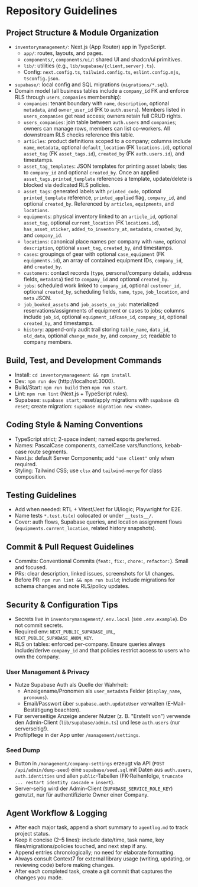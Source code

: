 # Repository Guidelines

## Project Structure & Module Organization
- `inventorymanagement/`: Next.js (App Router) app in TypeScript.
  - `app/`: routes, layouts, and pages.
  - `components/`, `components/ui/`: shared UI and shadcn/ui primitives.
  - `lib/`: utilities (e.g., `lib/supabase/{client,server}.ts`).
  - Config: `next.config.ts`, `tailwind.config.ts`, `eslint.config.mjs`, `tsconfig.json`.
- `supabase/`: local config and SQL migrations (`migrations/*.sql`).
- Domain model (all business tables include a `company_id` FK and enforce RLS through `users_companies` membership):
  - `companies`: tenant boundary with `name`, `description`, optional `metadata`, and `owner_user_id` (FK to `auth.users`). Members listed in `users_companies` get read access; owners retain full CRUD rights.
  - `users_companies`: join table between `auth.users` and `companies`; owners can manage rows, members can list co-workers. All downstream RLS checks reference this table.
  - `articles`: product definitions scoped to a company; columns include `name`, `metadata`, optional `default_location` (FK `locations.id`), optional `asset_tag` (FK `asset_tags.id`), `created_by` (FK `auth.users.id`), and timestamps.
  - `asset_tag_templates`: JSON templates for printing asset labels; ties to `company_id` and optional `created_by`. Once an applied `asset_tags.printed_template` references a template, update/delete is blocked via dedicated RLS policies.
  - `asset_tags`: generated labels with `printed_code`, optional `printed_template` reference, `printed_applied` flag, `company_id`, and optional `created_by`. Referenced by `articles`, `equipments`, and `locations`.
  - `equipments`: physical inventory linked to an `article_id`, optional `asset_tag`, optional `current_location` (FK `locations.id`), `has_asset_sticker`, `added_to_inventory_at`, `metadata`, `created_by`, and `company_id`.
  - `locations`: canonical place names per company with `name`, optional `description`, optional `asset_tag`, `created_by`, and timestamps.
  - `cases`: groupings of gear with optional `case_equipment` (FK `equipments.id`), an array of contained equipment IDs, `company_id`, and `created_by`.
  - `customers`: contact records (`type`, personal/company details, address fields, `metadata`) tied to `company_id` and optional `created_by`.
  - `jobs`: scheduled work linked to `company_id`, optional `customer_id`, optional `created_by`, scheduling fields, `name`, `type`, `job_location`, and `meta` JSON.
  - `job_booked_assets` and `job_assets_on_job`: materialized reservations/assignments of equipment or cases to jobs; columns include `job_id`, optional `equipment_id`/`case_id`, `company_id`, optional `created_by`, and timestamps.
  - `history`: append-only audit trail storing `table_name`, `data_id`, `old_data`, optional `change_made_by`, and `company_id`; readable to company members.

## Build, Test, and Development Commands
- Install: `cd inventorymanagement && npm install`.
- Dev: `npm run dev` (http://localhost:3000).
- Build/Start: `npm run build` then `npm run start`.
- Lint: `npm run lint` (Next.js + TypeScript rules).
- Supabase: `supabase start`; reset/apply migrations with `supabase db reset`; create migration: `supabase migration new <name>`.

## Coding Style & Naming Conventions
- TypeScript strict; 2-space indent; named exports preferred.
- Names: PascalCase components, camelCase vars/functions, kebab-case route segments.
- Next.js: default Server Components; add `"use client"` only when required.
- Styling: Tailwind CSS; use `clsx` and `tailwind-merge` for class composition.

## Testing Guidelines
- Add when needed: RTL + Vitest/Jest for UI/logic; Playwright for E2E.
- Name tests `*.test.ts(x)` colocated or under `__tests__/`.
- Cover: auth flows, Supabase queries, and location assignment flows (`equipments.current_location`, related history snapshots).

## Commit & Pull Request Guidelines
- Commits: Conventional Commits (`feat:`, `fix:`, `chore:`, `refactor:`). Small and focused.
- PRs: clear description, linked issues, screenshots for UI changes.
- Before PR: `npm run lint && npm run build`; include migrations for schema changes and note RLS/policy updates.

## Security & Configuration Tips
- Secrets live in `inventorymanagement/.env.local` (see `.env.example`). Do not commit secrets.
- Required env: `NEXT_PUBLIC_SUPABASE_URL`, `NEXT_PUBLIC_SUPABASE_ANON_KEY`.
- RLS on tables: enforced per-company. Ensure queries always include/derive `company_id` and that policies restrict access to users who own the company.

### User Management & Privacy
- Nutze Supabase Auth als Quelle der Wahrheit:
  - Anzeigename/Pronomen als `user_metadata` Felder (`display_name`, `pronouns`).
  - Email/Passwort über `supabase.auth.updateUser` verwalten (E-Mail-Bestätigung beachten).
- Für serverseitige Anzeige anderer Nutzer (z. B. "Erstellt von") verwende den Admin-Client (`lib/supabase/admin.ts`) und lese `auth.users` (nur serverseitig!).
- Profilpflege in der App unter `/management/settings`.

### Seed Dump
- Button in `/management/company-settings` erzeugt via API (`POST /api/admin/dump-seed`) eine `supabase/seed.sql` mit Daten aus `auth.users`, `auth.identities` und allen `public`-Tabellen (FK-Reihenfolge, `truncate ... restart identity cascade` + `insert`).
- Server-seitig wird der Admin-Client (`SUPABASE_SERVICE_ROLE_KEY`) genutzt, nur für authentifizierte Owner einer Company.

## Agent Workflow & Logging
- After each major task, append a short summary to `agentlog.md` to track project status.
- Keep it concise (2–5 lines): include date/time, task name, key files/migrations/policies touched, and next step if any.
- Append entries chronologically; no need for elaborate formatting.
- Always consult Context7 for external library usage (writing, updating, or reviewing code) before making changes.
- After each completed task, create a git commit that captures the changes you made.
